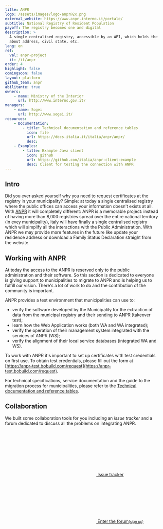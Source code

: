 ```yaml
---
title: ANPR
logo: /assets/images/logo-anpr@2x.png
external_website: https://www.anpr.interno.it/portale/
subtitle: National Registry of Resident Population
payoff: The registry becomes one and digital
description: >
  A single centralised registry, accessible by an API, which holds the up-to-date information
  about address, civil state, etc.
lang: en
ref:
  val: anpr-project
  it: /it/anpr
order: 4
highlight: false
comingsoon: false
layout: platform
github_team: anpr
abilitante: true
owners:
    - name: Ministry of the Interior
      url: http://www.interno.gov.it/
managers:
    - name: Sogei
      url: http://www.sogei.it/
resources:
    - Documentation:
        - title: Technical documentation and reference tables
          icon: file
          url: https://docs.italia.it/italia/anpr/anpr/
          desc:
    - Examples:
        - title: Example Java client
          icon: github
          url: https://github.com/italia/anpr-client-example
          desc: Client for testing the connection with ANPR
---
```


## Intro

Did you ever asked yourself why you need to request certificates at the
registry in your municipality? Simple: at today a single centralised registry where the public
offices can access your information doesn't exists at all. With [ANPR](https://anpr.interno.it/) it will completely different: ANPR is a memorable project: instead of having more than 8,000 registries spread over the entire national territory (in evey municipality), Italy will have finally a single centralised registry which will simplify all the interactions with the Public Administration.
With ANPR we may provide more features in the future like update your residence address or download a Family Status Declaration straight from the website.

## Working with ANPR

At today the access to the ANPR is reserved only to the public administration and their software.
So this section is dedicated to everyone is giving support to municipalities to migrate to ANPR and
is helping us to fulfill our vision. There's a lot of work to do and the contribution of the
community is important.

ANPR provides a test environment that municipalities can use to:

- verify the software developed by the Municipality for the extraction of data from the municipal registry and their sending to ANPR (takeover test);
- learn how the Web Application works (both WA and WA integrated);
- verify the operation of their management system integrated with the services of ANPR (WS);
- verify the alignment of their local service databases (integrated WA and WS).

To work with ANPR it's important to set up certificates with test credentials on first use. To obtain test credentials, please fill out the form at [https://anpr-test.bobuild.com/request](https://anpr-test.bobuild.com/request).

For technical specifications, service documentation and the guide to the migration process for municipalities, please refer to the [Technical documentation and reference tables](https://docs.italia.it/italia/anpr/anpr/).

## Collaboration

We built some collaboration tools for you including an *issue tracker* and a forum dedicated to
discuss all the problems on integrating ANPR.

<a class="btn btn-primary" href="https://github.com/italia/anpr/issues" target="_blank"><svg class="icon icon-white"><use xlink:href="/assets/svg/sprite.svg#it-github"></use></svg> Issue tracker</a>
<a class="btn btn-primary" href="https://forum.italia.it/c/anpr" target="_blank"><svg class="icon icon-white"><use xlink:href="/assets/svg/sprite.svg#it-horn"></use></svg> Enter the forum</a><a href="https://slack.developers.italia.it/" target="_blank"><small>(sign up)</small></a>
